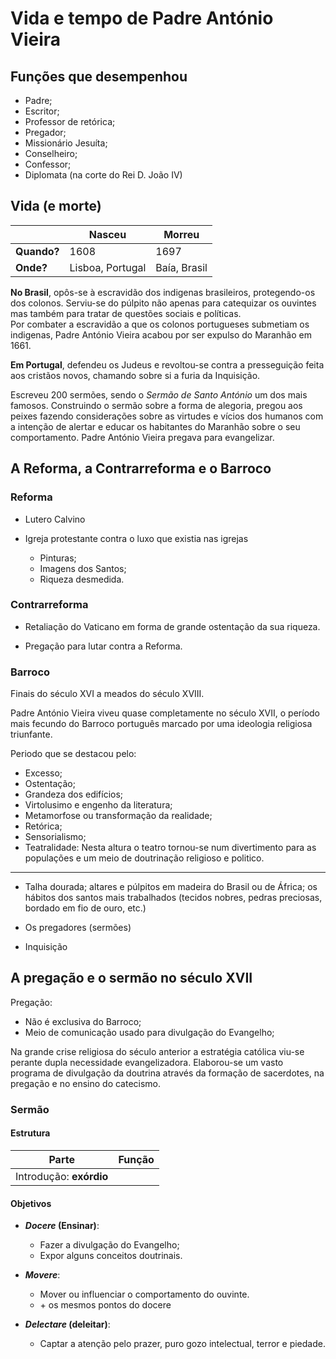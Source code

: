# Vida e tempo de Padre António Vieira

## Funções que desempenhou

* Padre;
* Escritor;
* Professor de retórica;
* Pregador;
* Missionário Jesuíta;
* Conselheiro;
* Confessor;
* Diplomata (na corte do Rei D. João IV)

## Vida (e morte)

| | Nasceu | Morreu |
| --- | --- | --- |
| **Quando?** | 1608 | 1697 |
| **Onde?** | Lisboa, Portugal | Baía, Brasil |

**No Brasil**, opôs-se à escravidão dos indigenas brasileiros, protegendo-os dos colonos.
Serviu-se do púlpito não apenas para catequizar os ouvintes mas também para tratar de questões sociais e políticas.  
Por combater a escravidão a que os colonos portugueses submetiam os indigenas, Padre António Vieira acabou por ser expulso do Maranhão em 1661.

**Em Portugal**, defendeu os Judeus e revoltou-se contra a presseguição feita aos cristãos novos, chamando sobre si a furia da Inquisição.

Escreveu 200 sermões, sendo o *Sermão de Santo António* um dos mais famosos. Construindo o sermão sobre a forma de alegoria, pregou aos peixes fazendo considerações sobre as virtudes e vícios dos humanos com a intenção de alertar e educar os habitantes do Maranhão sobre o seu comportamento. Padre António Vieira pregava para evangelizar.

## A Reforma, a Contrarreforma e o Barroco

### Reforma

* Lutero Calvino

* Igreja protestante contra o luxo que existia nas igrejas
  * Pinturas;
  * Imagens dos Santos;
  * Riqueza desmedida.

### Contrarreforma

* Retaliação do Vaticano em forma de grande ostentação da sua riqueza.

* Pregação para lutar contra a Reforma.

### Barroco

Finais do século XVI a meados do século XVIII.

Padre António Vieira viveu quase completamente no século XVII, o período mais fecundo do Barroco português marcado por uma ideologia religiosa triunfante.

Periodo que se destacou pelo:

* Excesso;
* Ostentação;
* Grandeza dos edifícios;
* Virtolusimo e engenho da literatura;
* Metamorfose ou transformação da realidade;
* Retórica;
* Sensorialismo;
* Teatralidade:
Nesta altura o teatro tornou-se num divertimento para as populações e um meio de doutrinação religioso e politico.

---

* Talha dourada; altares e púlpitos em madeira do Brasil ou de África; os hábitos dos santos mais trabalhados (tecidos nobres, pedras preciosas, bordado em fio de ouro, etc.)

* Os pregadores (sermões)

* Inquisição

## A pregação e o sermão no século XVII

Pregação:

* Não é exclusiva do Barroco;
* Meio de comunicação usado para divulgação do Evangelho;

Na grande crise religiosa do século anterior a estratégia católica viu-se perante dupla necessidade evangelizadora. Elaborou-se um vasto programa de divulgação da doutrina através da formação de sacerdotes, na pregação e no ensino do catecismo.

### Sermão

#### Estrutura

| Parte | Função |
| --- | --- |
| Introdução: **exórdio** | 

#### Objetivos

* ***Docere* (Ensinar)**:
  * Fazer a divulgação do Evangelho;
  * Expor alguns conceitos doutrinais.

*  ***Movere***:
   *  Mover ou influenciar o comportamento do ouvinte.
   *  \+ os mesmos pontos do docere

*  ***Delectare* (deleitar)**:
   *  Captar a atenção pelo prazer, puro gozo intelectual, terror e piedade.